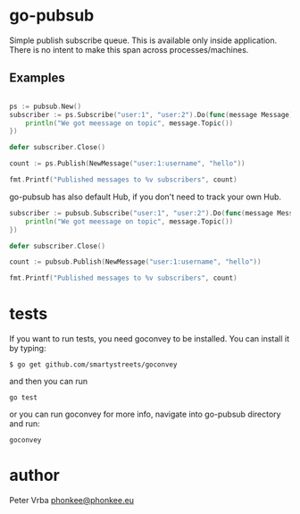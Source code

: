 # go-pubsub

Simple publish subscribe queue. This is available only inside application.
There is no intent to make this span across processes/machines.

## Examples

```go

ps := pubsub.New()
subscriber := ps.Subscribe("user:1", "user:2").Do(func(message Message) {
    println("We got meessage on topic", message.Topic())
})

defer subscriber.Close()

count := ps.Publish(NewMessage("user:1:username", "hello"))

fmt.Printf("Published messages to %v subscribers", count)

```

go-pubsub has also default Hub, if you don't need to track your own Hub.

```go
subscriber := pubsub.Subscribe("user:1", "user:2").Do(func(message Message) {
    println("We got meessage on topic", message.Topic())
})

defer subscriber.Close()

count := pubsub.Publish(NewMessage("user:1:username", "hello"))

fmt.Printf("Published messages to %v subscribers", count)

```

# tests

If you want to run tests, you need goconvey to be installed. You can install it by typing:

    $ go get github.com/smartystreets/goconvey

and then you can run

    go test

or you can run goconvey for more info, navigate into go-pubsub directory and run:

    goconvey

# author
Peter Vrba <phonkee@phonkee.eu>